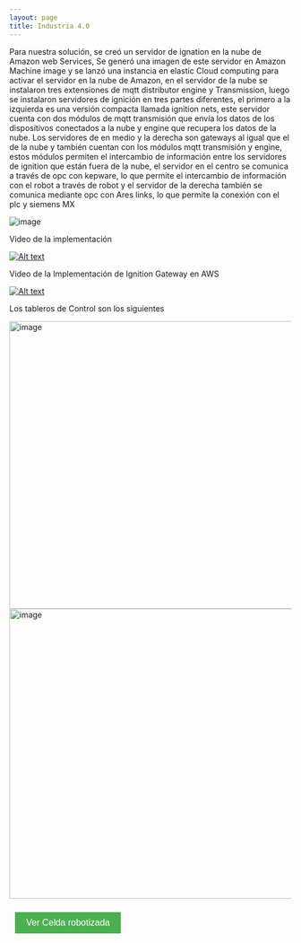 ```yaml
---
layout: page
title: Industria 4.0
---
```


Para nuestra solución, se creó  un servidor de ignation en la nube de Amazon web Services, Se generó una imagen  de este servidor en Amazon Machine image  y se lanzó una instancia en elastic  Cloud computing para activar el servidor  en la nube de Amazon, en el servidor de  la nube se instalaron tres extensiones  de mqtt  distributor engine y Transmission, luego  se instalaron servidores de ignición en  tres partes diferentes, el primero a la  izquierda es una versión compacta  llamada ignition nets,  este servidor cuenta con dos módulos de  mqtt transmisión que envía los datos de  los dispositivos conectados a la nube y  engine que recupera los datos de la nube. Los servidores de en medio y la derecha  son gateways al igual que el de la nube  y también cuentan con los módulos mqtt  transmisión y engine, estos módulos  permiten el intercambio de información  entre los servidores de ignition que  están fuera de la nube,  el servidor en el centro se comunica a  través de opc con kepware, lo que permite  el intercambio de información con el  robot a través de robot y el servidor de  la derecha también se comunica mediante  opc con Ares links, lo que permite la  conexión con el plc y siemens MX 

![image](https://github.com/APM-Kullu/Project/assets/52173621/8f3521af-854a-45ab-8b39-e819512413d9)

Video de la implementación

[![Alt text](https://img.youtube.com/vi/rG_0yiJnTqWK_8.jpg)](https://www.youtube.com/watch?v=0yiJnTqWK_8)

Video de la Implementación de Ignition Gateway en AWS

[![Alt text](https://img.youtube.com/vi/nD5rSWWMgQA.jpg)](https://www.youtube.com/watch?v=nD5rSWWMgQA)

Los tableros de Control son los siguientes

<img width="513" alt="image" src="https://github.com/APM-Kullu/Project/assets/52173621/6b0092cb-2f16-4e01-b9c4-732336aeac69">

<img width="517" alt="image" src="https://github.com/APM-Kullu/Project/assets/52173621/c4b7b7b2-91ce-439c-95f8-e5f1e99d9c3c">


<button style="background-color: #4CAF50; /* color de fondo */
               color: white; /* color del texto */
               border: none; /* borde del botón */
               padding: 10px 20px; /* espacio alrededor del texto */
               text-align: center; /* centrar el texto */
               text-decoration: none; /* sin subrayado */
               display: inline-block; /* mostrar en línea */
               font-size: 16px; /* tamaño de la fuente */
               margin: 10px; /* margen externo */
               cursor: pointer; /* cursor de puntero */"
        onclick="window.location.href = window.location.origin + '/kulluWebSite/robotica'">
Ver Celda robotizada </button>